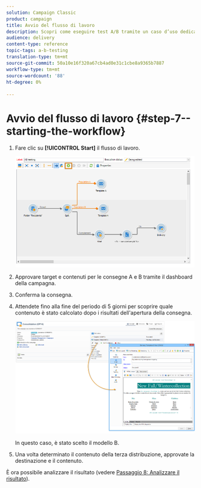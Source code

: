 ```yaml
---
solution: Campaign Classic
product: campaign
title: Avvio del flusso di lavoro
description: Scopri come eseguire test A/B tramite un caso d’uso dedicato.
audience: delivery
content-type: reference
topic-tags: a-b-testing
translation-type: tm+mt
source-git-commit: 50a10e16f320a67cb4ad0e31c1cbe8a9365b7887
workflow-type: tm+mt
source-wordcount: '88'
ht-degree: 0%

---
```



# Avvio del flusso di lavoro {#step-7--starting-the-workflow}

1. Fare clic su **[!UICONTROL Start]** il flusso di lavoro.

   ![](assets/use_case_abtesting_startwkfl_001.png)

1. Approvare target e contenuti per le consegne A e B tramite il dashboard della campagna.
1. Conferma la consegna.
1. Attendete fino alla fine del periodo di 5 giorni per scoprire quale contenuto è stato calcolato dopo i risultati dell&#39;apertura della consegna.

   ![](assets/use_case_abtesting_startwkfl_002.png)

   In questo caso, è stato scelto il modello B.

1. Una volta determinato il contenuto della terza distribuzione, approvate la destinazione e il contenuto.

È ora possibile analizzare il risultato (vedere [Passaggio 8: Analizzare il risultato](../../delivery/using/a-b-testing-uc-analyzing.md)).
